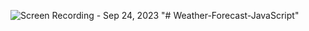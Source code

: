 ![Screen Recording - Sep 24, 2023](https://github.com/mohit-thakur09/climate-forecast/assets/82665617/c8a8ebfc-5073-4eba-a592-bcae82760b02)
"# Weather-Forecast-JavaScript" 
